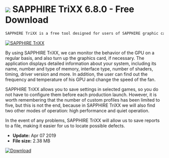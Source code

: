 # ![](https://cdn.softexe.net/static/icon/6/sapphire-trixx-8634.gif) SAPPHIRE TriXX 6.8.0 - Free Download

```sh
SAPPHIRE TriXX is a free tool designed for users of SAPPHIRE graphic cards.
```
[![SAPPHIRE TriXX](https://gallery.dpcdn.pl/imgc/Tools/86039/g_-_420x350_1.5_-_x886d521d-e3d5-4637-84eb-a2b6d33cef24.jpg)](https://softexe.net/win/system/diagnostics-tests/sapphire-trixx:hfcd.html)

By using SAPPHIRE TriXX, we can monitor the behavior of the GPU on a regular basis, and also turn up the graphics card, if necessary. The application displays detailed information about your system, including its name, number and type of memory, interface type, number of shaders, timing, driver version and more. In addition, the user can find out the frequency and temperature of his GPU and change the speed of the fan.
 
 SAPPHIRE TriXX allows you to save settings in selected games, so you do not have to configure them before each production launch. However, it is worth remembering that the number of custom profiles has been limited to five, but this is not the end, because in SAPPHIRE TriXX we will also find two other modes of operation: high performance and quiet operation.
 
 In the event of any problems, SAPPHIRE TriXX will allow us to save reports to a file, making it easier for us to locate possible defects.


- **Update:** Apr 07 2019
- **File size:** 2.38 MB

[![Download](https://cdn.softexe.net/static/img/download.png)](https://softexe.net/win/system/diagnostics-tests/sapphire-trixx:hfcd.html)

